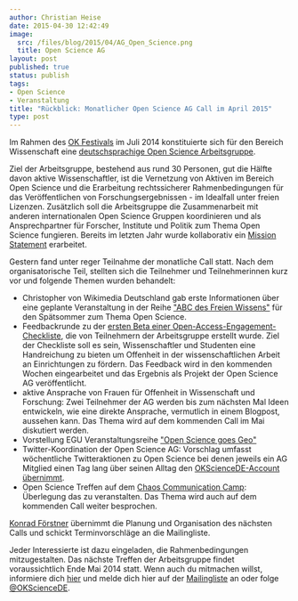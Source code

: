 ```yaml
---
author: Christian Heise
date: 2015-04-30 12:42:49
image:
  src: /files/blog/2015/04/AG_Open_Science.png
  title: Open Science AG
layout: post
published: true
status: publish
tags:
- Open Science
- Veranstaltung
title: "Rückblick: Monatlicher Open Science AG Call im April 2015"
type: post
---
```

Im Rahmen des [OK Festivals](http://2014.okfestival.org/) im Juli 2014 konstituierte sich für den Bereich Wissenschaft eine [deutschsprachige Open Science Arbeitsgruppe](/themen/offene-wissenschaft).

Ziel der Arbeitsgruppe, bestehend aus rund 30 Personen, gut die Hälfte davon aktive Wissenschaftler, ist die Vernetzung von Aktiven im Bereich Open Science und die Erarbeitung rechtssicherer Rahmenbedingungen für das Veröffentlichen von Forschungsergebnissen - im Idealfall unter freien Lizenzen. Zusätzlich soll die Arbeitsgruppe die Zusammenarbeit mit anderen internationalen Open Science Gruppen koordinieren und als Ansprechpartner für Forscher, Institute und Politik zum Thema Open Science fungieren. Bereits im letzten Jahr wurde kollaborativ ein [Mission Statement](https://github.com/OKScienceDE/Mission_Statement) erarbeitet.

Gestern fand unter reger Teilnahme der monatliche Call statt. Nach dem organisatorische Teil, stellten sich die Teilnehmer und Teilnehmerinnen kurz vor und folgende Themen wurden behandelt:

* Christopher von Wikimedia Deutschland gab erste Informationen über eine geplante Veranstaltung in der Reihe ["ABC des Freien Wissens"](https://wikimedia.de/wiki/Wikimedia-Salon_-_Das_ABC_des_Freien_Wissens) für den Spätsommer zum Thema Open Science.
* Feedbackrunde zu der [ersten Beta einer Open-Access-Engagement-Checkliste](https://pad.okfn.org/p/open-access-checkliste-feedback), die von Teilnehmern der Arbeitsgruppe erstellt wurde. Ziel der Checkliste soll es sein, Wissenschaftler und Studenten eine Handreichung zu bieten um Offenheit in der wissenschaftlichen Arbeit an Einrichtungen zu fördern. Das Feedback wird in den kommenden Wochen eingearbeitet und das Ergebnis als Projekt der Open Science AG veröffentlicht.
* aktive Ansprache von Frauen für Offenheit in Wissenschaft und Forschung: Zwei Teilnehmer der AG werden bis zum nächsten Mal Ideen entwickeln, wie eine direkte Ansprache, vermutlich in einem Blogpost, aussehen kann. Das Thema wird auf dem kommenden Call im Mai diskutiert werden.
* Vorstellung EGU Veranstaltungsreihe ["Open Science goes Geo"](https://docs.google.com/document/d/146FMThB-SdTdrJmx5vxNHS1siI7f9V3NSB14iVnsoV8/edit?usp=sharing)
* Twitter-Koordination der Open Science AG: Vorschlag umfasst wöchentliche Twitteraktionen zu Open Science bei denen jeweils ein AG Mitglied einen Tag lang über seinen Alltag den [OKScienceDE-Account übernimmt](https://pad.okfn.org/p/open_science_twitter).
* Open Science Treffen auf dem [Chaos Communication Camp](http://events.ccc.de/2015/02/10/chaos-communication-camp-2015-save-the-date/): Überlegung das zu veranstalten. Das Thema wird auch auf dem kommenden Call weiter besprochen.

[Konrad Förstner](http://konrad.foerstner.org/) übernimmt die Planung und Organisation des nächsten Calls und schickt Terminvorschläge an die Mailingliste.

Jeder Interessierte ist dazu eingeladen, die Rahmenbedingungen mitzugestalten. Das nächste Treffen der Arbeitsgruppe findet voraussichtlich Ende Mai 2014 statt. Wenn auch du mitmachen willst, informiere dich [hier](https://pad.okfn.org/p/Open_Science_AG_Public_Call_002) und melde dich hier auf der [Mailingliste](https://lists.okfn.org/mailman/listinfo/open-science-de) an oder folge [@OKScienceDE](https://twitter.com/OKScienceDE).
